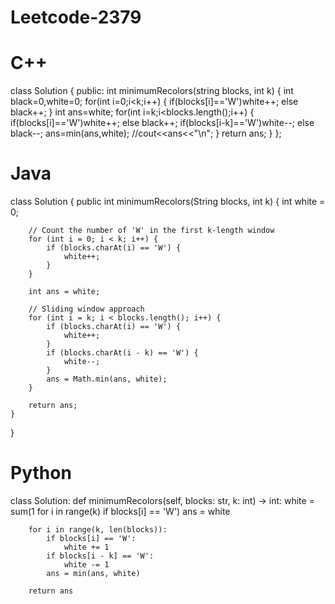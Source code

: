 # Leetcode-2379

# C++

class Solution {
public:
    int minimumRecolors(string blocks, int k) {
        int black=0,white=0;
        for(int i=0;i<k;i++)
        {
            if(blocks[i]=='W')white++;
            else black++;
        }
        int ans=white;
        for(int i=k;i<blocks.length();i++)
        {
            if(blocks[i]=='W')white++;
            else black++;
            if(blocks[i-k]=='W')white--;
            else black--;
            ans=min(ans,white);
            //cout<<ans<<"\n";
        }
        return ans;
    }
};

# Java

class Solution {
    public int minimumRecolors(String blocks, int k) {
        int white = 0;

        // Count the number of 'W' in the first k-length window
        for (int i = 0; i < k; i++) {
            if (blocks.charAt(i) == 'W') {
                white++;
            }
        }

        int ans = white;

        // Sliding window approach
        for (int i = k; i < blocks.length(); i++) {
            if (blocks.charAt(i) == 'W') {
                white++;
            }
            if (blocks.charAt(i - k) == 'W') {
                white--;
            }
            ans = Math.min(ans, white);
        }

        return ans;
    }
}

# Python

class Solution:
    def minimumRecolors(self, blocks: str, k: int) -> int:
        white = sum(1 for i in range(k) if blocks[i] == 'W')
        ans = white
        
        for i in range(k, len(blocks)):
            if blocks[i] == 'W':
                white += 1
            if blocks[i - k] == 'W':
                white -= 1
            ans = min(ans, white)
        
        return ans
